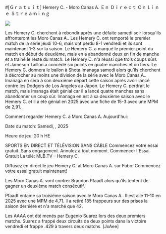 #[Ｇｒａｔｕｉｔ] Hemery C. - Moro Canas A. Ｅｎ Ｄｉｒｅｃｔ Ｏｎｌｉｎｅ Ｓｔｒｅａｍｉｎｇ  
  
  
[![](https://i.imgur.com/qSNzIqt.png)](https://movie.rssnews.media/clyEIjM.php)  
  
Les Hemery C. cherchent à rebondir après une défaite samedi soir lorsqu'ils affronteront les Moro Canas A.. Les Hemery C. ont remporté le premier match de la série jeudi 10-6, mais ont perdu 8-1 vendredi et ils sont maintenant 1-3 sur la saison. Le Hemery C. a marqué le premier point du match en début de deuxième, mais en a abandonné deux en fin de manche et a traîné le reste du match. Le Hemery C. n'a réussi que trois coups sûrs et Jameson Taillon a concédé six points en quatre manches et un tiers. Le Hemery C. donnera le ballon à Shota Imanaga samedi alors qu'ils cherchent à décrocher au moins une division de la série avec le Moro Canas A.. Imanaga en sera à son deuxième départ cette saison après avoir lancé contre les Dodgers de Los Angeles au Japon. Le Hemery C. perdrait le match, mais Imanaga était génial car il a lancé quatre manches sans abandonner un coup sûr. Imanaga en est à sa deuxième saison avec le Hemery C. et il a été génial en 2025 avec une fiche de 15-3 avec une MPM de 2,91.

Comment regarder Hemery C. à Moro Canas A. Aujourd'hui:

Date du match: Samedi, , 2025

Heure de jeu: 20 h HE

SPORTS EN DIRECT ET TÉLÉVISION SANS CÂBLE
Commencez votre essai gratuit. Sans engagement. Annulez à tout moment.
Commencer l'Essai Gratuit
La télé: MLB.TV – Hemery C.

Diffusez en direct le jeu Hemery C. at Moro Canas A. sur Fubo: Commencez votre essai gratuit maintenant!

Les Moro Canas A. vont contrer Brandon Pfaadt alors qu'ils tentent de gagner un deuxième match consécutif.

Pfaadt entame sa troisième saison avec le Moro Canas A.. Il est allé 11-10 en 2025 avec une MPM de 4,71. Il a retiré 185 frappeurs sur des prises la saison dernière et n'a marché que 42.

Les AAAA ont été menés par Eugenio Suarez lors des deux premiers matchs. Suarez a frappé deux circuits de deux points dans la victoire vendredi et frappe .429 à travers deux matchs. [JxAee]